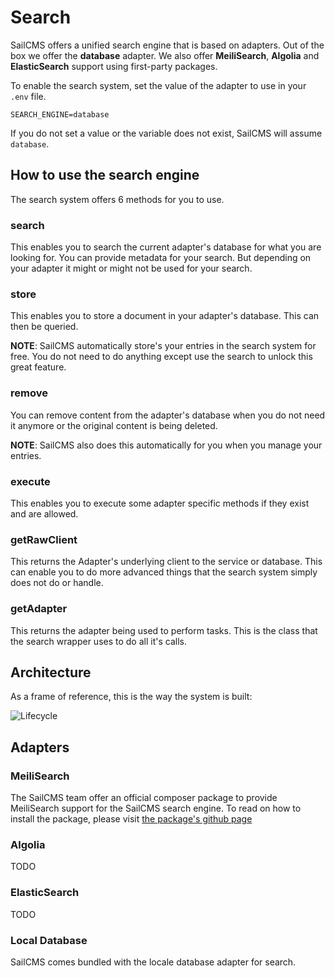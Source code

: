 # Search
SailCMS offers a unified search engine that is based on adapters. Out of the box we offer the
__database__ adapter. We also offer __MeiliSearch__, __Algolia__ and __ElasticSearch__ support using
first-party packages.

To enable the search system, set the value of the adapter to use in your `.env` file.

```dotenv
SEARCH_ENGINE=database
```

If you do not set a value or the variable does not exist, SailCMS will assume `database`.

## How to use the search engine

The search system offers 6 methods for you to use.

### search

This enables you to search the current adapter's database for what you are looking for. You can provide metadata for 
your search. But depending on your adapter it might or might not be used for your search.

### store

This enables you to store a document in your adapter's database. This can then be queried.

__NOTE__: SailCMS automatically store's your entries in the search system for free. You do not need to do anything
except use the search to unlock this great feature.

### remove

You can remove content from the adapter's database when you do not need it anymore or the original content is being
deleted.

__NOTE__: SailCMS also does this automatically for you when you manage your entries.

### execute

This enables you to execute some adapter specific methods if they exist and are allowed.

### getRawClient

This returns the Adapter's underlying client to the service or database. This can enable you to do more
advanced things that the search system simply does not do or handle.

### getAdapter

This returns the adapter being used to perform tasks. This is the class that the search wrapper uses to do all it's calls.

## Architecture

As a frame of reference, this is the way the system is built:

![Lifecycle](/search.jpg)

## Adapters

### MeiliSearch
The SailCMS team offer an official composer package to provide MeiliSearch support for the SailCMS search
engine. To read on how to install the package, please visit
[the package's github page](https://github.com/LeeroyLabs/sail-meilisearch)

### Algolia
TODO

### ElasticSearch
TODO

### Local Database

SailCMS comes bundled with the locale database adapter for search. 

